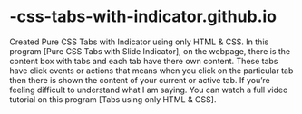 # -css-tabs-with-indicator.github.io
Created Pure CSS Tabs with Indicator using only HTML &amp; CSS. In this program [Pure CSS Tabs with Slide Indicator], on the webpage, there is the content box with tabs and each tab have there own content. These tabs have click events or actions that means when you click on the particular tab then there is shown the content of your current or active tab. If you’re feeling difficult to understand what I am saying. You can watch a full video tutorial on this program [Tabs using only HTML &amp; CSS].
